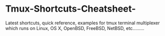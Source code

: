 # Tmux-Shortcuts-Cheatsheet-
Latest shortcuts, quick reference, examples for tmux terminal multiplexer which runs on Linux, OS X, OpenBSD, FreeBSD, NetBSD, etc.........
